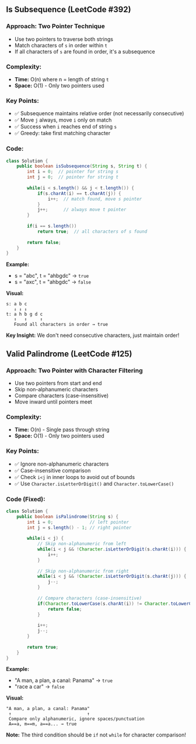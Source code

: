 ## Is Subsequence (LeetCode #392)

### Approach: **Two Pointer Technique**
- Use two pointers to traverse both strings
- Match characters of `s` in order within `t`
- If all characters of `s` are found in order, it's a subsequence

### Complexity:
- **Time:** O(n) where n = length of string `t`
- **Space:** O(1) - Only two pointers used

### Key Points:
- ✅ Subsequence maintains relative order (not necessarily consecutive)
- ✅ Move `j` always, move `i` only on match
- ✅ Success when `i` reaches end of string `s`
- ✅ Greedy: take first matching character

### Code:
```java
class Solution {
    public boolean isSubsequence(String s, String t) {
        int i = 0;  // pointer for string s
        int j = 0;  // pointer for string t
        
        while(i < s.length() && j < t.length()) {
            if(s.charAt(i) == t.charAt(j)) {
                i++;  // match found, move s pointer
            }
            j++;      // always move t pointer
        }
        
        if(i == s.length())
            return true;  // all characters of s found
            
        return false;
    }
}
```

**Example:**
- s = "abc", t = "ahbgdc" → `true`
- s = "axc", t = "ahbgdc" → `false`

**Visual:**
```
s: a b c
   ↓ ↓ ↓
t: a h b g d c
   ↑   ↑     ↑
   Found all characters in order → true
```

**Key Insight:** We don't need consecutive characters, just maintain order!


## Valid Palindrome (LeetCode #125)

### Approach: **Two Pointer with Character Filtering**
- Use two pointers from start and end
- Skip non-alphanumeric characters
- Compare characters (case-insensitive)
- Move inward until pointers meet

### Complexity:
- **Time:** O(n) - Single pass through string
- **Space:** O(1) - Only two pointers used

### Key Points:
- ✅ Ignore non-alphanumeric characters
- ✅ Case-insensitive comparison
- ✅ Check `i<j` in inner loops to avoid out of bounds
- ✅ Use `Character.isLetterOrDigit()` and `Character.toLowerCase()`

### Code (Fixed):
```java
class Solution {
    public boolean isPalindrome(String s) {
        int i = 0;              // left pointer
        int j = s.length() - 1; // right pointer
        
        while(i < j) {
            // Skip non-alphanumeric from left
            while(i < j && !Character.isLetterOrDigit(s.charAt(i))) {
                i++;
            }
            
            // Skip non-alphanumeric from right
            while(i < j && !Character.isLetterOrDigit(s.charAt(j))) {
                j--;
            }
            
            // Compare characters (case-insensitive)
            if(Character.toLowerCase(s.charAt(i)) != Character.toLowerCase(s.charAt(j))) {
                return false;
            }
            
            i++;
            j--;
        }
        
        return true;
    }
}
```

**Example:**
- "A man, a plan, a canal: Panama" → `true`
- "race a car" → `false`

**Visual:**
```
"A man, a plan, a canal: Panama"
 ↑                             ↑
 Compare only alphanumeric, ignore spaces/punctuation
 A==a, m==m, a==a... → true
```

**Note:** The third condition should be `if` not `while` for character comparison!